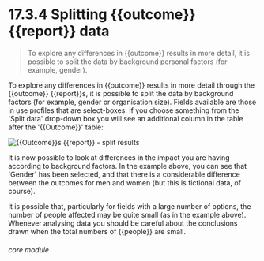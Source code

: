 # 17.3.4    Splitting {{outcome}} {{report}} data

> To explore any differences in {{outcome}} results in more detail, it is possible to split the data by background personal factors (for example, gender). 

To explore any differences in {{outcome}} results in more detail through the {{outcome}} {{report}}s, it is possible to split the data by background factors (for example, gender or organisation size). Fields available are those in use profiles that are select-boxes. If you choose something from the 'Split data' drop-down box you will see an additional column in the table after the '{{Outcome}}' table:

![{{Outcome}}s {{report}} - split results]({{imgpath}}136a.png)

It is now possible to look at differences in the impact you are having according to background factors. In the example above, you can see that 'Gender' has been selected, and that there is a considerable difference between the outcomes for men and women (but this is fictional data, of course).

It is possible that, particularly for fields with a large number of options, the number of people affected may be quite small (as in the example above). Whenever analysing data you should be careful about the conclusions drawn when the total numbers of {{people}} are small. 

###### core module

